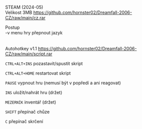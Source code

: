 STEAM (2024-05)
<br/>
Velikost 3MB https://github.com/hornster02/Dreamfall-2006-CZ/raw/main/cz.rar

Postup
<br/>
-v menu hry přepnout jazyk
<br/>
<br/>
<br/>
Autohotkey v1.1 https://github.com/hornster02/Dreamfall-2006-CZ/raw/main/script.rar

```CTRL+ALT+INS``` pozastavit/spustit skript

```CTRL+ALT+HOME``` restartovat skript

```PAUSE``` vypnout hru (nemusí být v popředí a ani reagovat)

```INS``` uložit/nahrát hru (držet)

```MEZERNÍK``` inventář (držet)

```SHIFT``` přepínač chůze

```C``` přepínač skrčení
